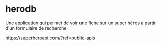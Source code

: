 # herodb
Une application qui permet de voir une fiche sur un super héros à partir d'un formulaire de recherche

https://superheroapi.com/?ref=public-apis
